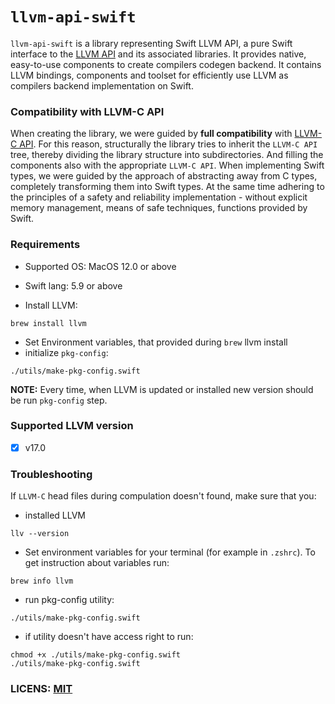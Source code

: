 # `llvm-api-swift`

`llvm-api-swift` is a library representing Swift LLVM API, a pure Swift interface to the [LLVM API](https://llvm.org/docs/) and its associated libraries. 
It provides native, easy-to-use components to create compilers codegen backend. It contains LLVM bindings,
components and toolset for efficiently use LLVM as compilers backend implementation on Swift.

### Compatibility with LLVM-C API

When creating the library, we were guided by **full compatibility** with [LLVM-C API](https://llvm.org/doxygen/group__LLVMC.html).
For this reason, structurally the library tries to inherit the `LLVM-C API` tree, thereby dividing the library structure into subdirectories. 
And filling the components also with the appropriate `LLVM-C API`.
When implementing Swift types, we were guided by the approach of abstracting away from C types, completely transforming them into Swift types. 
At the same time adhering to the principles of a safety and reliability implementation - without explicit memory management, means of safe techniques, functions provided by Swift.


### Requirements
- Supported OS: MacOS 12.0 or above
- Swift lang: 5.9 or above

- Install LLVM:
```
brew install llvm
```
- Set Environment variables, that provided during `brew` llvm install
- initialize `pkg-config`:
```
./utils/make-pkg-config.swift
```

**NOTE:** Every time, when LLVM is updated or installed new version should be run `pkg-config` step.

### Supported LLVM version

- [x] v17.0


### Troubleshooting

If `LLVM-C` head files during compulation doesn't found, make sure that you:
- installed LLVM
```
llv --version
```
- Set environment variables for your terminal (for example in `.zshrc`). To get instruction about variables run:
```
brew info llvm
```
- run pkg-config utility:
```
./utils/make-pkg-config.swift
```
- if utility doesn't have access right to run:
```
chmod +x ./utils/make-pkg-config.swift
./utils/make-pkg-config.swift
```

### LICENS: [MIT](LICENSE)
